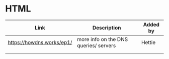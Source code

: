 # HTML

| Link | Description | Added by |
| ---- | ----------- | -------- |
| https://howdns.works/ep1/ | more info on the DNS queries/ servers | Hettie |
| |  |  |
| |  |  |
